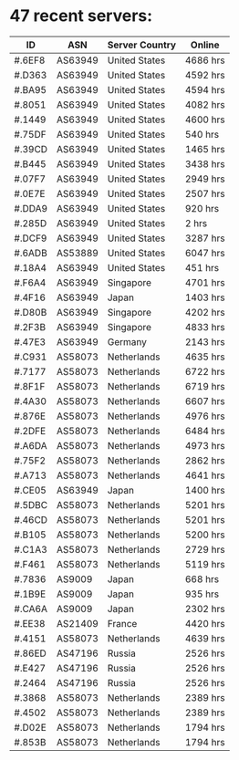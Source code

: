 # 47 recent servers:

| ID | ASN | Server Country | Online |
| ------ | ------ | ------ | ------ |
| #.6EF8 | AS63949 | United States | 4686 hrs |
| #.D363 | AS63949 | United States | 4592 hrs |
| #.BA95 | AS63949 | United States | 4594 hrs |
| #.8051 | AS63949 | United States | 4082 hrs |
| #.1449 | AS63949 | United States | 4600 hrs |
| #.75DF | AS63949 | United States | 540 hrs |
| #.39CD | AS63949 | United States | 1465 hrs |
| #.B445 | AS63949 | United States | 3438 hrs |
| #.07F7 | AS63949 | United States | 2949 hrs |
| #.0E7E | AS63949 | United States | 2507 hrs |
| #.DDA9 | AS63949 | United States | 920 hrs |
| #.285D | AS63949 | United States | 2 hrs |
| #.DCF9 | AS63949 | United States | 3287 hrs |
| #.6ADB | AS53889 | United States | 6047 hrs |
| #.18A4 | AS63949 | United States | 451 hrs |
| #.F6A4 | AS63949 | Singapore | 4701 hrs |
| #.4F16 | AS63949 | Japan | 1403 hrs |
| #.D80B | AS63949 | Singapore | 4202 hrs |
| #.2F3B | AS63949 | Singapore | 4833 hrs |
| #.47E3 | AS63949 | Germany | 2143 hrs |
| #.C931 | AS58073 | Netherlands | 4635 hrs |
| #.7177 | AS58073 | Netherlands | 6722 hrs |
| #.8F1F | AS58073 | Netherlands | 6719 hrs |
| #.4A30 | AS58073 | Netherlands | 6607 hrs |
| #.876E | AS58073 | Netherlands | 4976 hrs |
| #.2DFE | AS58073 | Netherlands | 6484 hrs |
| #.A6DA | AS58073 | Netherlands | 4973 hrs |
| #.75F2 | AS58073 | Netherlands | 2862 hrs |
| #.A713 | AS58073 | Netherlands | 4641 hrs |
| #.CE05 | AS63949 | Japan | 1400 hrs |
| #.5DBC | AS58073 | Netherlands | 5201 hrs |
| #.46CD | AS58073 | Netherlands | 5201 hrs |
| #.B105 | AS58073 | Netherlands | 5200 hrs |
| #.C1A3 | AS58073 | Netherlands | 2729 hrs |
| #.F461 | AS58073 | Netherlands | 5119 hrs |
| #.7836 | AS9009 | Japan | 668 hrs |
| #.1B9E | AS9009 | Japan | 935 hrs |
| #.CA6A | AS9009 | Japan | 2302 hrs |
| #.EE38 | AS21409 | France | 4420 hrs |
| #.4151 | AS58073 | Netherlands | 4639 hrs |
| #.86ED | AS47196 | Russia | 2526 hrs |
| #.E427 | AS47196 | Russia | 2526 hrs |
| #.2464 | AS47196 | Russia | 2526 hrs |
| #.3868 | AS58073 | Netherlands | 2389 hrs |
| #.4502 | AS58073 | Netherlands | 2389 hrs |
| #.D02E | AS58073 | Netherlands | 1794 hrs |
| #.853B | AS58073 | Netherlands | 1794 hrs |

